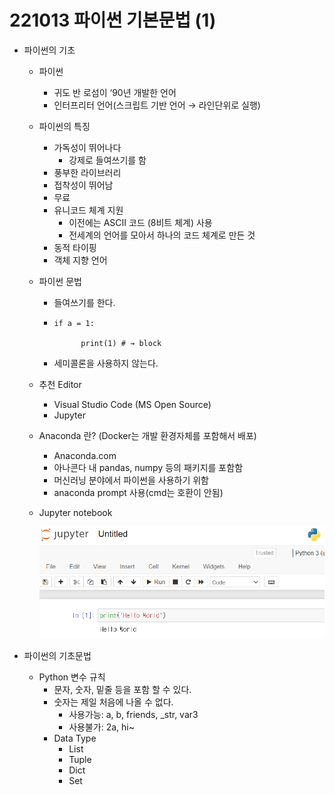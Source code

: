 # 221013 파이썬 기본문법 (1)

  - 파이썬의 기초
      - 파이썬
          - 귀도 반 로섬이 ‘90년 개발한 언어
          - 인터프리터 언어(스크립트 기반 언어 → 라인단위로 실행)
      - 파이썬의 특징
          - 가독성이 뛰어나다
              - 강제로 들여쓰기를 함
          - 풍부한 라이브러리
          - 접착성이 뛰어남
          - 무료
          - 유니코드 체계 지원
              - 이전에는 ASCII 코드 (8비트 체계) 사용
              - 전세계의 언어를 모아서 하나의 코드 체계로 만든 것
          - 동적 타이핑
          - 객체 지향 언어
      - 파이썬 문법
          - 들여쓰기를 한다.
          - ```
            if a = 1:

                  print(1) # → block
            ```

          - 세미콜론을 사용하지 않는다.
      - 추천 Editor
          - Visual Studio Code (MS Open Source)
          - Jupyter
      - Anaconda 란? (Docker는 개발 환경자체를 포함해서 배포)
          - Anaconda.com
          - 아나콘다 내 pandas, numpy 등의 패키지를 포함함
          - 머신러닝 분야에서 파이썬을 사용하기 위함
          - anaconda prompt 사용(cmd는 호환이 안됨)
      - Jupyter notebook

          ![Untitled](221013%20%E1%84%91%E1%85%A1%E1%84%8B%E1%85%B5%E1%84%8A%E1%85%A5%E1%86%AB%20%E1%84%80%E1%85%B5%E1%84%87%E1%85%A9%E1%86%AB%E1%84%86%E1%85%AE%E1%86%AB%E1%84%87%E1%85%A5%E1%86%B8%20(1)%20f31e88f1ed17453490ddd37bcccdc8cd/Untitled.png)

  - 파이썬의 기초문법
      - Python 변수 규칙
          - 문자, 숫자, 밑줄 등을 포함 할 수 있다.
          - 숫자는 제일 처음에 나올 수 없다.
              - 사용가능: a, b, friends, _str, var3
              - 사용불가: 2a, hi~
          - Data Type
              - List
              - Tuple
              - Dict
              - Set
